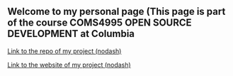 ## Welcome to my personal page (This page is part of the course COMS4995 OPEN SOURCE DEVELOPMENT at Columbia

[Link to the repo of my project (nodash)](https://github.com/crepac4/nodash)


[Link to the website of my project (nodash)](https://crepac4.github.io/nodash)
